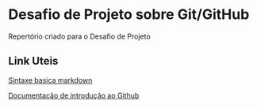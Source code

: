 # Desafio de Projeto sobre Git/GitHub
Repertório criado para o Desafio de Projeto

## Link Uteis 
[Sintaxe basica markdown](https://www.markdownguide.org/basic-syntax/)

[Documentação de introdução ao Github](https://docs.github.com/pt)

